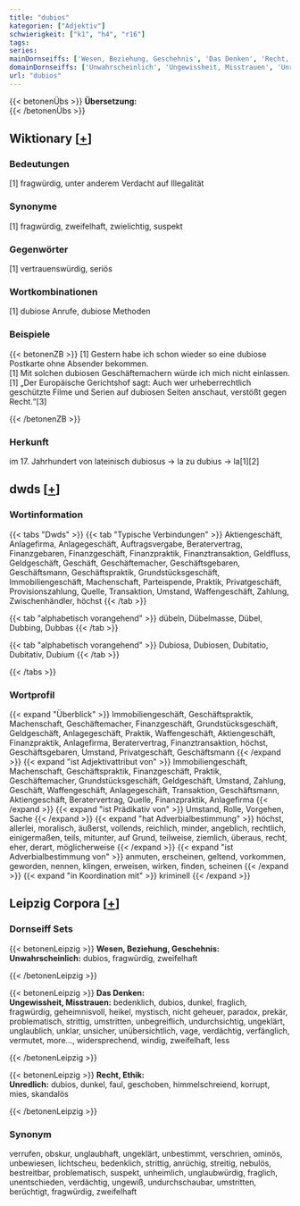 ```yaml
---
title: "dubios"
kategorien: ["Adjektiv"]
schwierigkeit: ["k1", "h4", "r16"]
tags:
series:
mainDornseiffs: ['Wesen, Beziehung, Geschehnis', 'Das Denken', 'Recht, Ethik']
domainDornseiffs: ['Unwahrscheinlich', 'Ungewissheit, Misstrauen', 'Unredlich']
url: "dubios"
---
```


{{< betonenÜbs >}}
**Übersetzung:**  
{{< /betonenÜbs >}}

## Wiktionary [[+](https://de.wiktionary.org/wiki/dubios)]

### Bedeutungen
[1] fragwürdig, unter anderem Verdacht auf Illegalität  

### Synonyme
[1] fragwürdig, zweifelhaft, zwielichtig, suspekt  

### Gegenwörter
[1] vertrauenswürdig, seriös  

### Wortkombinationen
[1] dubiose Anrufe, dubiose Methoden  

### Beispiele
{{< betonenZB >}}
[1] Gestern habe ich schon wieder so eine dubiose Postkarte ohne Absender bekommen.  
[1] Mit solchen dubiosen Geschäftemachern würde ich mich nicht einlassen.  
[1] „Der Europäische Gerichtshof sagt: Auch wer urheberrechtlich geschützte Filme und Serien auf dubiosen Seiten anschaut, verstößt gegen Recht.“[3]  

{{< /betonenZB >}}
### Herkunft
im 17. Jahrhundert von lateinisch dubiosus → la zu dubius → la[1][2]  



## dwds [[+](https://www.dwds.de/wb/dubios)]

### Wortinformation
{{< tabs "Dwds" >}}
{{< tab "Typische Verbindungen" >}}
Aktiengeschäft, Anlagefirma, Anlagegeschäft, Auftragsvergabe, Beratervertrag, Finanzgebaren, Finanzgeschäft, Finanzpraktik, Finanztransaktion, Geldfluss, Geldgeschäft, Geschäft, Geschäftemacher, Geschäftsgebaren, Geschäftsmann, Geschäftspraktik, Grundstücksgeschäft, Immobiliengeschäft, Machenschaft, Parteispende, Praktik, Privatgeschäft, Provisionszahlung, Quelle, Transaktion, Umstand, Waffengeschäft, Zahlung, Zwischenhändler, höchst
{{< /tab >}}

{{< tab "alphabetisch vorangehend" >}}
dübeln, Dübelmasse, Dübel, Dubbing, Dubbas
{{< /tab >}}

{{< tab "alphabetisch vorangehend" >}}
Dubiosa, Dubiosen, Dubitatio, Dubitativ, Dubium
{{< /tab >}}

{{< /tabs >}}

### Wortprofil
{{< expand "Überblick" >}} Immobiliengeschäft, Geschäftspraktik, Machenschaft, Geschäftemacher, Finanzgeschäft, Grundstücksgeschäft, Geldgeschäft, Anlagegeschäft, Praktik, Waffengeschäft, Aktiengeschäft, Finanzpraktik, Anlagefirma, Beratervertrag, Finanztransaktion, höchst, Geschäftsgebaren, Umstand, Privatgeschäft, Geschäftsmann {{< /expand >}}
{{< expand "ist Adjektivattribut von" >}} Immobiliengeschäft, Machenschaft, Geschäftspraktik, Finanzgeschäft, Praktik, Geschäftemacher, Grundstücksgeschäft, Geldgeschäft, Umstand, Zahlung, Geschäft, Waffengeschäft, Anlagegeschäft, Transaktion, Geschäftsmann, Aktiengeschäft, Beratervertrag, Quelle, Finanzpraktik, Anlagefirma {{< /expand >}}
{{< expand "ist Prädikativ von" >}} Umstand, Rolle, Vorgehen, Sache {{< /expand >}}
{{< expand "hat Adverbialbestimmung" >}} höchst, allerlei, moralisch, äußerst, vollends, reichlich, minder, angeblich, rechtlich, einigermaßen, teils, mitunter, auf Grund, teilweise, ziemlich, überaus, recht, eher, derart, möglicherweise {{< /expand >}}
{{< expand "ist Adverbialbestimmung von" >}} anmuten, erscheinen, geltend, vorkommen, geworden, nennen, klingen, erweisen, wirken, finden, scheinen {{< /expand >}}
{{< expand "in Koordination mit" >}} kriminell {{< /expand >}}

## Leipzig Corpora [[+](https://corpora.uni-leipzig.de/en/res?word=dubios&corpusId=deu_newscrawl-public_2018)]

### Dornseiff Sets
{{< betonenLeipzig >}}
**Wesen, Beziehung, Geschehnis:**  
**Unwahrscheinlich:** dubios, fragwürdig, zweifelhaft  

{{< /betonenLeipzig >}}


{{< betonenLeipzig >}}
**Das Denken:**  
**Ungewissheit, Misstrauen:** bedenklich, dubios, dunkel, fraglich, fragwürdig, geheimnisvoll, heikel, mystisch, nicht geheuer, paradox, prekär, problematisch, strittig, umstritten, unbegreiflich, undurchsichtig, ungeklärt, unglaublich, unklar, unsicher, unübersichtlich, vage, verdächtig, verfänglich, vermutet, more..., widersprechend, windig, zweifelhaft, less  

{{< /betonenLeipzig >}}


{{< betonenLeipzig >}}
**Recht, Ethik:**  
**Unredlich:** dubios, dunkel, faul, geschoben, himmelschreiend, korrupt, mies, skandalös  

{{< /betonenLeipzig >}}

### Synonym
verrufen, obskur, unglaubhaft, ungeklärt, unbestimmt, verschrien, ominös, unbewiesen, lichtscheu, bedenklich, strittig, anrüchig, streitig, nebulös, bestreitbar, problematisch, suspekt, unheimlich, unglaubwürdig, fraglich, unentschieden, verdächtig, ungewiß, undurchschaubar, umstritten, berüchtigt, fragwürdig, zweifelhaft

